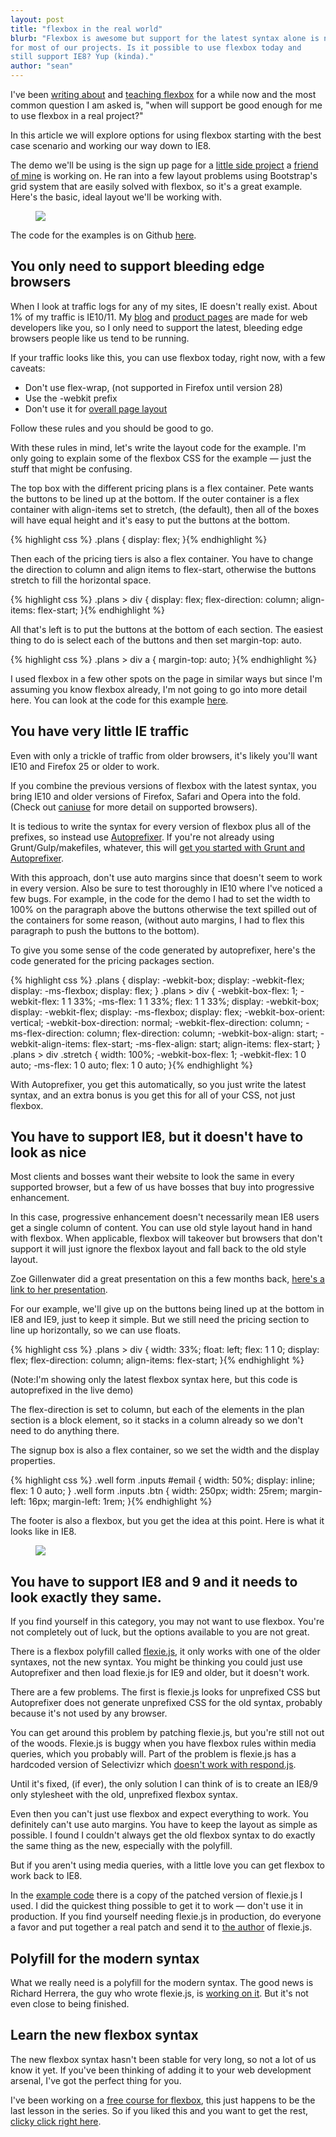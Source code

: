 ```yaml
---
layout: post
title: "flexbox in the real world"
blurb: "Flexbox is awesome but support for the latest syntax alone is not good enough
for most of our projects. Is it possible to use flexbox today and
still support IE8? Yup (kinda)."
author: "sean"
---
```


I've been
[writing about](http://www.sketchingwithcss.com/samplechapter/) and
[teaching flexbox](http://www.sketchingwithcss.com/flexbox-tutorial/)
for a while now and the most common question I am asked is, "when will
support be good enough for me to use flexbox in a real project?"

In this article we will explore options for using flexbox starting
with the best case scenario and working our way down to IE8.

The demo we'll be using is the sign up page for a [little side project](http://www.pagesnap.io/)
a [friend of mine](https://twitter.com/zrail) is working on. He ran
into a few layout problems using Bootstrap's grid system that are
easily solved with flexbox, so it's a great example. Here's the basic,
ideal layout we'll be working with.

<figure>
    <img src="/images/flexbox-now/layout.png" />
</figure>

The code for the examples is on Github [here](https://github.com/sfioritto/real-world-flexbox).

You only need to support bleeding edge browsers
------------------------------

When I look at traffic logs for any of my sites, IE doesn't really
exist. About 1% of my traffic is IE10/11. My
[blog](http://www.planningforaliens.com/) and
[product pages](http://www.sketchingwithcss.com/) are made for web
developers like you, so I only need to support the latest, bleeding
edge browsers people like us tend to be running.

If your traffic looks like this, you can use flexbox today, right now,
with a few caveats:

* Don't use flex-wrap, (not supported in Firefox until version 28)
* Use the -webkit prefix
* Don't use it for  [overall page layout](http://jakearchibald.com/2014/dont-use-flexbox-for-page-layout/)

Follow these rules and you should be good to go.

With these rules in mind, let's write the layout code for the
example. I'm only going to explain some of the flexbox CSS for the
example &mdash; just the stuff that might be confusing.

The top box with the different pricing plans is a flex
container. Pete wants the buttons to be lined up at the
bottom. If the outer container is a flex container with align-items
set to stretch, (the default), then all of the boxes will have equal
height and it's easy to put the buttons at the bottom.

{% highlight css %}
.plans {
  display: flex; }{% endhighlight %}

Then each of the pricing tiers is also a flex container. You have to
change the direction to column and align items to flex-start,
otherwise the buttons stretch to fill the horizontal space.

{% highlight css %}
.plans > div {
  display: flex;
  flex-direction: column;
  align-items: flex-start; }{% endhighlight %}

All that's left is to put the buttons at the bottom of each
section. The easiest thing to do is select each of the buttons and
then set margin-top: auto.

{% highlight css %}
.plans > div a {
  margin-top: auto; }{% endhighlight %}

I used flexbox in a few other spots on the page in similar ways but
since I'm assuming you know flexbox already, I'm not going to go into
more detail here. You can look at the code for this example [here](https://github.com/sfioritto/real-world-flexbox/tree/master/demos/latest_syntax_only).

You have very little IE traffic
------------------------------

Even with only a trickle of traffic from older browsers, it's likely you'll want IE10 and Firefox 25 or
older to work.

If you combine the previous versions of flexbox with the latest syntax, you bring IE10 and older
versions of Firefox, Safari and Opera into the fold. (Check out
[caniuse](http://caniuse.com/#feat=flexbox) for more detail on
supported browsers).

It is tedious to write the syntax for every version of
flexbox plus all of the prefixes, so instead use [Autoprefixer](https://github.com/ai/autoprefixer). If
you're not already using Grunt/Gulp/makefiles, whatever,
this will
[get you started with Grunt and Autoprefixer](http://www.planningforaliens.com/blog/2014/03/07/grunt/).

With this approach, don't use auto margins since that doesn't seem to
work in every version. Also be sure to test thoroughly in IE10 where I've noticed a
few bugs. For example, in the code for the demo I had to set the
width to 100% on the paragraph above the buttons otherwise the text
spilled out of the containers for some reason, (without auto
margins, I had to flex this paragraph to push the buttons to the
bottom).

To give you some sense of the code generated by autoprefixer, here's
the code generated for the pricing packages section.

{% highlight css %}
.plans {
  display: -webkit-box;
  display: -webkit-flex;
  display: -ms-flexbox;
  display: flex; }
  .plans > div {
    -webkit-box-flex: 1;
    -webkit-flex: 1 1 33%;
    -ms-flex: 1 1 33%;
    flex: 1 1 33%;
    display: -webkit-box;
    display: -webkit-flex;
    display: -ms-flexbox;
    display: flex;
    -webkit-box-orient: vertical;
    -webkit-box-direction: normal;
    -webkit-flex-direction: column;
    -ms-flex-direction: column;
    flex-direction: column;
    -webkit-box-align: start;
    -webkit-align-items: flex-start;
    -ms-flex-align: start;
    align-items: flex-start; }
    .plans > div .stretch {
      width: 100%;
      -webkit-box-flex: 1;
      -webkit-flex: 1 0 auto;
      -ms-flex: 1 0 auto;
      flex: 1 0 auto; }{% endhighlight %}

With Autoprefixer, you get this automatically, so you just write the
latest syntax, and an extra bonus is you get this for all of your CSS,
not just flexbox. 

You have to support IE8, but it doesn't have to look as nice
------------------------------

Most clients and bosses want their website to look the same in every
supported browser, but a few of us have bosses that buy into
progressive enhancement.

In this case, progressive enhancement doesn't necessarily mean IE8
users get a single column of content. You can use old style layout
hand in hand with flexbox. When applicable, flexbox will takeover but
browsers that don't support it will just ignore the flexbox layout and
fall back to the old style layout.

Zoe Gillenwater did a great presentation on this a few months back, [here's a
link to her presentation](http://zomigi.com/blog/flexbox-presentation/).

For our example, we'll give up on the buttons being lined up at the
bottom in IE8 and IE9, just to keep it simple. But we still need the
pricing section to line up horizontally, so we can use floats.

{% highlight css %}
.plans > div {
  width: 33%;
  float: left;
  flex: 1 1 0;
  display: flex;
  flex-direction: column;
  align-items: flex-start; }{% endhighlight %}

(Note:I'm showing only the latest flexbox syntax here, but this code is
autoprefixed in the live demo)

The flex-direction is set to column, but each of the elements in the
plan section is a block element, so it stacks in a column already so
we don't need to do anything there.

The signup box is also a flex container, so we set the width and the
display properties.

{% highlight css %}
.well form .inputs #email {
  width: 50%;
  display: inline;
  flex: 1 0 auto; }
.well form .inputs .btn {
  width: 250px;
  width: 25rem;
  margin-left: 16px;
  margin-left: 1rem; }{% endhighlight %}

The footer is also a flexbox, but you get the idea at this point. Here
is what it looks like in IE8.

<figure>
    <img src="/images/flexbox-now/progressive.png" />
</figure>
  

You have to support IE8 and 9 and it needs to look exactly they same.
------------------------------

If you find yourself in this category, you may not want to use
flexbox. You're not completely out of luck, but the options available to
you are not great.

There is a flexbox polyfill called
[flexie.js](https://github.com/doctyper/flexie), it only works with
one of the older syntaxes, not the new syntax. You might be thinking
you could just use Autoprefixer and then load flexie.js for IE9 and
older, but it doesn't work.

There are a few problems. The first is flexie.js looks for
unprefixed CSS but Autoprefixer does not generate unprefixed CSS for
the old syntax, probably because it's not used by any browser.

You can get around this problem by patching flexie.js, but you're
still not out of the woods. Flexie.js is buggy when you have flexbox
rules within media queries, which you probably will. Part of the
problem is flexie.js has a hardcoded version of Selectivizr which
[doesn't work with respond.js](http://selectivizr.com/tests/respond/).

Until it's fixed, (if ever), the only solution I can think of is to create an
IE8/9 only stylesheet with the old, unprefixed flexbox syntax.

Even then you can't just use flexbox and expect everything to
work. You definitely can't use auto margins. You have to keep the layout as
simple as possible. I found I couldn't always get the old flexbox
syntax to do exactly the same thing as the new, especially with the
polyfill.

But if you aren't using media queries, with a little love you can get
flexbox to work back to IE8.

In the [example code](https://github.com/sfioritto/real-world-flexbox/tree/master/demos/flexie)
there is a copy of the patched version of flexie.js I used. I
did the quickest thing possible to get it to work &mdash; don't use it
in production. If you find yourself needing flexie.js in production,
do everyone a favor and put together a real patch and send it to
[the author](https://twitter.com/doctyper) of flexie.js.

Polyfill for the modern syntax
------------------------------

What we really need is a polyfill for the modern syntax. The good news
is Richard Herrera, the guy who wrote flexie.js, is
[working on it](https://github.com/doctyper/reflexie/tree/develop). But
it's not even close to being finished.

Learn the new flexbox syntax
------------------------------

The new flexbox syntax hasn't been stable for very long, so not a lot
of us know it yet. If you've been thinking of adding it to your web
development arsenal, I've got the perfect thing for you.

I've been working on a [free course for flexbox](http://www.sketchingwithcss.com/flexbox-tutorial/), this just happens to
be the last lesson in the series. So if you liked this and you want to
get the rest,
[clicky click right here](http://www.sketchingwithcss.com/flexbox-tutorial/).








